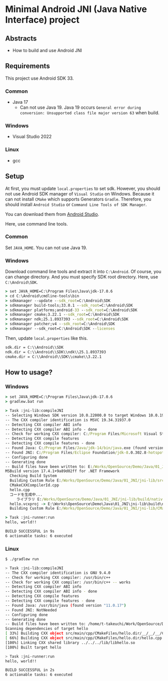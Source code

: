 # Minimal Android JNI (Java Native Interface) project

## Abstracts

* How to build and use Android JNI

## Requirements

This project use Android SDK 33.

### Common

* Java 17
  * Can not use Java 19. Java 19 occurs `General error during conversion: Unsupported class file major version 63` when build.

### Windows 

* Visual Studio 2022

### Linux

* gcc

## Setup

At first, you must update `local.properties` to set sdk.
However, you should not use Android SDK manager of `Visual Studio` on Windows.
Because it can not install `CMake` which supports Generators `Gradle`.
Therefore, you should install `Android Studio` or `Command Line Tools of SDK Manager`.

You can download them from [Android Studio](https://developer.android.com/studio).

Here, use command line tools.

### Common

Set `JAVA_HOME`.
You can not use Java 19.

### Windows

Download command line tools and extract it into `C:\Android`. Of course, you can change directory. 
And you must specify SDK root directory. Here, use `C:\Android\SDK`.

````bat
> set JAVA_HOME=C:\Program Files\Java\jdk-17.0.6
> cd C:\Android\cmdline-tools\bin
> sdkmanager --update --sdk_root=C:\Android\SDK
> sdkmanager build-tools;33.0.1 --sdk_root=C:\Android\SDK
> sdkmanager platforms;android-33 --sdk_root=C:\Android\SDK
> sdkmanager cmake;3.22.1 --sdk_root=C:\Android\SDK
> sdkmanager ndk;25.1.8937393 --sdk_root=C:\Android\SDK
> sdkmanager patcher;v4 --sdk_root=C:\Android\SDK
> sdkmanager --sdk_root=C:\Android\SDK --licenses
````

Then, update `local.properties` like this.

````txt
sdk.dir = C:\\Android\\SDK
ndk.dir = C:\\Android\\SDK\\ndk\\25.1.8937393
cmake.dir = C:\\Android\\SDK\\cmake\\3.22.1
````

## How to usage?


### Windows

````bat
> set JAVA_HOME=C:\Program Files\Java\jdk-17.0.6
> gradlew.bat run  

> Task :jni-lib:compileJNI
-- Selecting Windows SDK version 10.0.22000.0 to target Windows 10.0.19044.
-- The CXX compiler identification is MSVC 19.34.31937.0
-- Detecting CXX compiler ABI info
-- Detecting CXX compiler ABI info - done
-- Check for working CXX compiler: C:/Program Files/Microsoft Visual Studio/2022/Community/VC/Tools/MSVC/14.34.31933/bin/Hostx64/x64/cl.exe - skipped
-- Detecting CXX compile features
-- Detecting CXX compile features - done
-- Found Java: C:/Program Files/Java/jdk-14/bin/java.exe (found version "14.0.0")
-- Found JNI: C:/Program Files/Eclipse Foundation/jdk-8.0.302.8-hotspot/include  found components: AWT JVM 
-- Configuring done
-- Generating done
-- Build files have been written to: E:/Works/OpenSource/Demo/Java/01_JNI/jni-lib/build/natives
MSBuild version 17.4.1+9a89d02ff for .NET Framework
  Checking Build System
  Building Custom Rule E:/Works/OpenSource/Demo/Java/01_JNI/jni-lib/src/main/cpp/CMakeLists.txt
  CMakeCXXCompilerId.cpp
  hello.cpp
  コードを生成中...
     ライブラリ E:/Works/OpenSource/Demo/Java/01_JNI/jni-lib/build/natives/lib/Release/hello.lib とオブジェクト E:/Works/OpenSource/Demo/Java/01_JNI/jni-lib/build/natives/lib/Release/hello.exp を作成中
  hello.vcxproj -> E:\Works\OpenSource\Demo\Java\01_JNI\jni-lib\build\natives\bin\Release\hello.dll
  Building Custom Rule E:/Works/OpenSource/Demo/Java/01_JNI/jni-lib/CMakeLists.txt

> Task :jni-runner:run
hello, world!!        

BUILD SUCCESSFUL in 9s
6 actionable tasks: 6 executed
````

### Linux

````sh
$ ./gradlew run

> Task :jni-lib:compileJNI
-- The CXX compiler identification is GNU 9.4.0
-- Check for working CXX compiler: /usr/bin/c++
-- Check for working CXX compiler: /usr/bin/c++ -- works
-- Detecting CXX compiler ABI info
-- Detecting CXX compiler ABI info - done
-- Detecting CXX compile features
-- Detecting CXX compile features - done
-- Found Java: /usr/bin/java (found version "11.0.17") 
-- Found JNI: NotNeeded  
-- Configuring done
-- Generating done
-- Build files have been written to: /home/t-takeuchi/Work/OpenSource/Demo/Java/01_JNI/jni-lib/build/natives
Scanning dependencies of target hello
[ 33%] Building CXX object src/main/cpp/CMakeFiles/hello.dir/__/__/__/CMakeFiles/3.16.3/CompilerIdCXX/CMakeCXXCompilerId.cpp.o
[ 66%] Building CXX object src/main/cpp/CMakeFiles/hello.dir/hello.cpp.o
[100%] Linking CXX shared library ../../../lib/libhello.so
[100%] Built target hello

> Task :jni-runner:run
hello, world!!

BUILD SUCCESSFUL in 2s
6 actionable tasks: 6 executed
````

